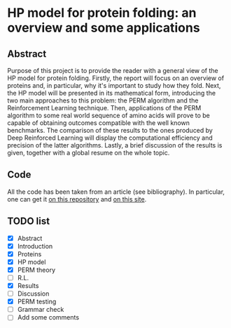 # HP model for protein folding: an overview and some applications

## Abstract
Purpose of this project is to provide the reader with a general view of the HP model for protein folding.
Firstly, the report will focus on an overview of proteins and, in particular, why it's important to study how they fold.
Next, the HP model will be presented in its mathematical form, introducing the two main approaches to this problem: the PERM algorithm and the Reinforcement Learning technique.
Then, applications of the PERM algorithm to some real world sequence of amino acids will prove to be capable of obtaining outcomes compatible with the well known benchmarks. The comparison of these results to the ones produced by Deep Reinforced Learning will display the computational efficiency and precision of the latter algorithms.
Lastly, a brief discussion of the results is given, together with a global resume on the whole topic.

## Code
All the code has been taken from an article (see bibliography). In particular, one can get it [on this repository](https://github.com/marcin119a/Monte-Carlo-Calculation-of-Protein-Folding) and [on this site](http://www.bioinf.uni-freiburg.de/Software/CPSP/index.html).

## TODO list
- [x] Abstract
- [x] Introduction
- [x] Proteins
- [x] HP model
- [x] PERM theory
- [ ] R.L.
- [x] Results
- [ ] Discussion
- [x] PERM testing
- [ ] Grammar check
- [ ] Add some comments
